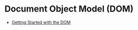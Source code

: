 # Document Object Model (DOM)
- [Getting Started with the DOM](https://edidiongasikpo.com/getting-started-with-the-dom-ck9u4u82503or6es16p2rx7c1)
